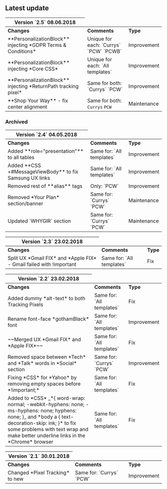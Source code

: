 ## Latest update

<table class="tweak active fw">
  <thead>
    <tr>
      <th class="version">Version `2.5` 08.06.2018</th>
    </tr>
  </thead>
  <tbody>
    <tr>
      <td><strong>Changes</strong></td>
      <td><strong>Comments</strong></td>
      <td><strong>Type</strong></td>
    </tr>
    <tr>
      <td><!--[goto](/download?id=skeleton-framework)-->**PersonalizationBlock** injecting *GDPR Terms & Conditions*</td>
      <td>Unique for each: `Currys` `PCW` `PCWB`</td>
      <td>Improvement</td>
    </tr>
    <tr>
      <td>**PersonalizationBlock** injecting *Core CSS*</td>
      <td>Unique for each: `All templates`</td>
      <td>Improvement</td>
    </tr>
    <tr>
      <td>**PersonalizationBlock** injecting *ReturnPath tracking pixel*</td>
      <td>Same for both: `Currys` `PCW`</td>
      <td>Improvement</td>
    </tr>
    <tr>
      <td>**Shop Your Way** - fix center alignment</td>
      <td>Same for both: <code>Currys</code> <code>PCW</code></td>
      <td>Maintenance</td>
    </tr>
  </tbody>
</table>

### Archived

<table class="tweak archive fw">
  <thead>
    <tr>
      <th class="version">Version `2.4` 04.05.2018</th>
    </tr>
  </thead>
  <tbody>
    <tr>
      <td><strong>Changes</strong></td>
      <td><strong>Comments</strong></td>
      <td><strong>Type</strong></td>
    </tr>
    <tr>
      <td>Added **role="presentation"** to all tables</td>
      <td>Same for: `All templates`</td>
      <td>Improvement</td>
    </tr>
    <tr>
      <td>Added **CSS +#MessageViewBody** to fix Samsung UX links</td>
      <td>Same for: `All templates`</td>
      <td>Improvement</td>
    </tr>
    <tr>
      <td>Removed rest of **alias** tags</td>
      <td>Only: `PCW`</td>
      <td>Improvement</td>
    </tr>
    <tr>
      <td>Removed *Your Plan* section/banner</td>
      <td>Same for: `Currys` `PCW`</td>
      <td>Maintenance</td>
    </tr>
    <tr>
      <td>Updated `WHYGIR` section</td>
      <td>Same for: `Currys` `PCW`</td>
      <td>Maintenance</td>
    </tr>
  </tbody>
</table>

<table class="tweak archive fw">
  <thead>
    <tr>
      <th class="version">Version `2.3` 23.02.2018</th>
    </tr>
  </thead>
  <tbody>
    <tr>
      <td><strong>Changes</strong></td>
      <td><strong>Comments</strong></td>
      <td><strong>Type</strong></td>
    </tr>
    <tr>
      <td>Split UX *Gmail FIX* and *Apple FIX* - Gmail failed with !important</td>
      <td>Same for: `All templates`</td>
      <td>Fix</td>
    </tr>
  </tbody>
</table>

<table class="tweak archive fw">
  <thead>
    <tr>
      <th class="version">Version `2.2` 23.02.2018</th>
    </tr>
  </thead>
  <tbody>
    <tr>
      <td><strong>Changes</strong></td>
      <td><strong>Comments</strong></td>
      <td><strong>Type</strong></td>
    </tr>
    <tr>
      <td>Added dummy *alt-text* to both Tracking Pixels</td>
      <td>Same for: `All templates`</td>
      <td>Fix</td>
    </tr>
    <tr>
      <td>Rename font-face *gothamBlack* font</td>
      <td>Same for: `All templates`</td>
      <td>Improvement</td>
    </tr>
    <tr>
      <td>~~Merged UX *Gmail FIX* and *Apple FIX*~~</td>
      <td>Same for: `All templates`</td>
      <td>Fix</td>
    </tr>
    <tr>
      <td>Removed space between *Tech* and *Talk* words in *Social* section</td>
      <td>Same for: `Currys` `PCW`</td>
      <td>Improvement</td>
    </tr>
    <tr>
      <td>Fixing *CSS* for *Yahoo* by removing empty spaces before *!important;*</td>
      <td>Same for: `All templates`</td>
      <td>Fix</td>
    </tr>
    <tr>
      <td>Added to *CSS* _*{ word-wrap: normal; -webkit-hyphens: none; -ms-hyphens: none; hyphens: none; }_ and *body a { text-decoration-skip: ink; }* to fix some problems with text wrap and make better underline links in the *Chrome* browser</td>
      <td>Same for: `All templates`</td>
      <td>Fix</td>
    </tr>
  </tbody>
</table>

<table class="tweak archive fw">
  <thead>
    <tr>
      <th class="version">Version `2.1` 30.01.2018</th>
    </tr>
  </thead>
  <tbody>
    <tr>
      <td><strong>Changes</strong></td>
      <td><strong>Comments</strong></td>
      <td><strong>Type</strong></td>
    </tr>
    <tr>
      <td>Changed *Pixel Tracking* to new</td>
      <td>Same for: `Currys` `PCW`</td>
      <td>Improvement</td>
    </tr>
  </tbody>
</table>
